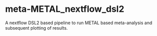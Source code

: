 # meta-METAL_nextflow_dsl2
A nextflow DSL2 based pipeline to run METAL based meta-analysis and subsequent plotting of results.
